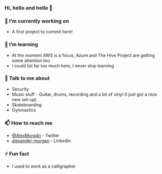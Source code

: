 ### Hi, hello and hello 👋

### 🔭 I’m currently working on 
- A first project to commit here!
### 🌱 I’m learning
- At the moment AWS is a focus, Azure and The Hive Project are getting some attention too
- I could list far too much here, I never stop learning
### 💬 Talk to me about
- Security
- Music stuff - Guitar, drums, recording and a bit of vinyl (I just got a nice new set-up)
- Skateboarding
- Gynmastics
### 📫 How to reach me
- [@AlexMorg4n](https://twitter.com/alexmorg4n) - Twitter
- [alexander-morgan](https://linkedin.com/in/alexander-morgan-15189a11) - LinkedIn
### ⚡ Fun fact
- I used to work as a calligrapher
